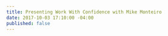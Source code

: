 ```yaml
---
title: Presenting Work With Confidence with Mike Monteiro
date: 2017-10-03 17:10:00 -04:00
published: false
---
```


